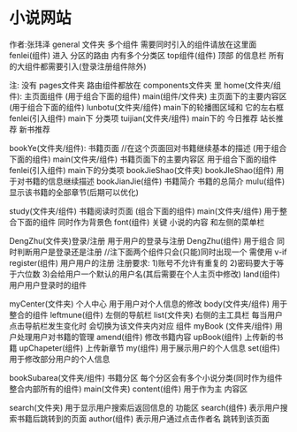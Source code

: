 # 小说网站
作者:张玮泽
general 文件夹 多个组件 需要同时引入的组件请放在这里面
  fenlei(组件) 进入 分区的路由 内有多个分类区
  top组件(组件) 顶部 的信息栏 所有的大组件都需要引入(登录注册组件除外)

注: 没有 pages文件夹 路由组件都放在 components文件夹 里
home(文件夹/组件): 主页面组件 (用于组合下面的组件)
  main(组件/文件夹) 主页面下的主要内容区 (用于组合下面的组件)
    lunbotu(文件夹/组件) main下的轮播图区域和 它的左右框
    fenlei(引入组件)  main下 分类项
    tuijian(文件夹/组件) main下的 今日推荐  站长推荐  新书推荐

bookYe(文件夹/组件): 书籍页面   //在这个页面回对书籍继续基本的描述 (用于组合下面的组件)
  main(文件夹/组件) 书籍页面下的主要内容区 用于组合下面的组件
    fenlei(引入组件) main下的分类项
    bookJieShao(文件夹) 
      bookJIeShao(组件) 用于对书籍的信息继续描述
      bookJianJie(组件) 书籍简介 书籍的总简介
      mulu(组件) 显示该书籍的全部章节(后期可以优化)

study(文件夹/组件) 书籍阅读时页面 (组合下面的组件)
  main(文件夹/组件) 用于整合下面的组件 同时作为背景色
      font(组件) 关键 小说的内容 和左侧的菜单栏

       

DengZhu(文件夹)登录/注册 用于用户的登录与注册
  DengZhu(组件) 用于组合 同时判断用户是登录还是注册
    //注下面两个组件只会(只能)同时出现一个 需使用 v-if
    register(组件) 用户用户的注册
    注册要求:
    1)账号不允许有重复的 
    2)密码要大于等于六位数
    3)会给用户一个默认的用户名(其后需要在个人主页中修改)
    land(组件) 用户用户登录时的组件

myCenter(文件夹) 个人中心 用于用户对个人信息的修改
  body(文件夹/组件) 用于整合的组件
    leftmune(组件) 左侧的导航栏
    list(文件夹) 右侧的主工具栏 每当用户点击导航栏发生变化时 会切换为该文件夹内对应 组件 
      myBook (文件夹/组件) 用户处理用户对书籍的管理
        amend(组件) 修改书籍内容
        upBook(组件) 上传新的书籍
        upChapeter(组件) 上传新章节
      my(组件) 用于展示用户的个人信息
      set(组件) 用于修改部分用户的个人信息

bookSubarea(文件夹/组件) 书籍分区 每个分区会有多个小说分类(同时作为组件整合内部所有的组件)
  main(文件夹)
    content(组件) 用于作为主 内容区
 
search(文件夹) 用于显示用户搜索后返回信息的 功能区
  search(组件) 表示用户搜索书籍后跳转到的页面
  author(组件) 表示用户通过点击作者名 跳转到该页面 